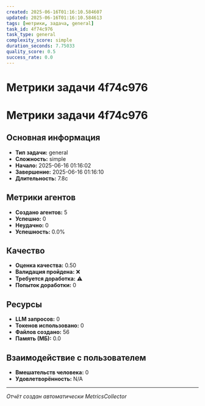 ```yaml
---
created: 2025-06-16T01:16:10.584607
updated: 2025-06-16T01:16:10.584613
tags: [метрики, задача, general]
task_id: 4f74c976
task_type: general
complexity_score: simple
duration_seconds: 7.75033
quality_score: 0.5
success_rate: 0.0
---
```


# Метрики задачи 4f74c976

# Метрики задачи 4f74c976

## Основная информация
- **Тип задачи:** general
- **Сложность:** simple
- **Начало:** 2025-06-16 01:16:02
- **Завершение:** 2025-06-16 01:16:10
- **Длительность:** 7.8с

## Метрики агентов
- **Создано агентов:** 5
- **Успешно:** 0
- **Неудачно:** 0
- **Успешность:** 0.0%

## Качество
- **Оценка качества:** 0.50
- **Валидация пройдена:** ❌
- **Требуется доработка:** ⚠️
- **Попыток доработки:** 0

## Ресурсы
- **LLM запросов:** 0
- **Токенов использовано:** 0
- **Файлов создано:** 56
- **Память (МБ):** 0.0

## Взаимодействие с пользователем
- **Вмешательств человека:** 0
- **Удовлетворённость:** N/A

---
*Отчёт создан автоматически MetricsCollector*
